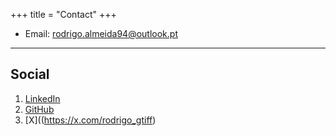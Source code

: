 +++
title = "Contact"
+++

* Email: [rodrigo.almeida94@outlook.pt](mailto:rodrigo.almeida94@outlook.pt)

---

## Social

1. [LinkedIn](https://www.linkedin.com/in/rodrigomalmeida/)
2. [GitHub](https://github.com/rodrigoalmeida94)
3. [X]((https://x.com/rodrigo_gtiff)
